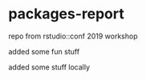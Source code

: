 # packages-report
repo from rstudio::conf 2019 workshop

added some fun stuff

added some stuff locally
